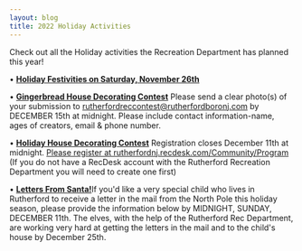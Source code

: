 ```yaml
---
layout: blog
title: 2022 Holiday Activities 
---
```


Check out all the Holiday activities the Recreation Department has planned this year!

• [**Holiday Festivities on Saturday, November 26th**](https://storage.googleapis.com/static.rutherford-nj.com/events/2022_HolidayFloat_TreeLighting_Wonderland_1.pdf)

• [**Gingerbread House Decorating Contest**](https://storage.googleapis.com/static.rutherford-nj.com/recreation/contests/2022_Gingerbread_Contest.pdf) Please send a clear photo(s) of your submission to rutherfordreccontest@rutherfordboronj.com by DECEMBER 15th at midnight. Please include contact information-name, ages of creators, email & phone number.

• [**Holiday House Decorating Contest**](https://storage.googleapis.com/static.rutherford-nj.com/recreation/contests/2022_HolidayHouseDecorating_Contest.pdf) Registration closes December 11th at midnight. [Please register at rutherfordnj.recdesk.com/Community/Program](https://rutherfordnj.recdesk.com/Community/Program/Detail?programId=419)
(If you do not have a RecDesk account with the Rutherford Recreation Department you will need to create one first)

• [**Letters From Santa!**](https://docs.google.com/forms/d/e/1FAIpQLSdPafXP8YQUOWmCkERbAHezVAc3XYJyuhs7W5W1SYGtTAUG6g/viewform)If you'd like a very special child who lives in Rutherford to receive a letter in the mail from the North Pole this holiday season, please provide the information below by MIDNIGHT, SUNDAY, DECEMBER 11th. The elves, with the help of the Rutherford Rec Department, are working very hard at getting the letters in the mail and to the child's house by December 25th.
